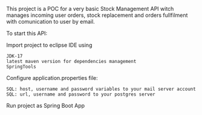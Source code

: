 This project is a POC for a very basic Stock Management API witch manages incoming user orders, stock replacement and orders fullfilment with comunication to user by email.

To start this API:

Import project to eclipse IDE using 

    JDK-17
    latest maven version for dependencies management
	SpringTools
Configure application.properties file:

	SQL: host, username and password variables to your mail server account
	SQL: url, username and password to your postgres server
	
Run project as Spring Boot App
